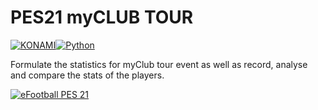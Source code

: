 # PES21 myCLUB TOUR
[![KONAMI](https://i.ibb.co/WscptKh/konami.png)](https://www.konami.com)[![Python](https://i.ibb.co/vQVXP7K/python.png)](https://www.python.org/)

Formulate the statistics for myClub tour event as well as record, analyse and compare the stats of the players.

[![eFootball PES 21](https://i.ibb.co/RY8fWcP/pes21.jpg)](https://www.konami.com/wepes/mobile/en-us/)  

